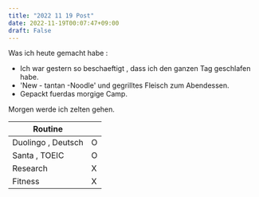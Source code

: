 ```yaml
---
title: "2022 11 19 Post"
date: 2022-11-19T00:07:47+09:00
draft: False
---
```

Was ich heute gemacht habe :
- Ich war gestern so beschaeftigt , dass ich den ganzen Tag geschlafen habe.
- 'New - tantan -Noodle' und gegrilltes Fleisch zum Abendessen.
- Gepackt fuerdas morgige Camp.

Morgen werde ich zelten gehen.

|  Routine  |    |
| ---- | ---- |
|  Duolingo , Deutsch  | O |
|  Santa , TOEIC | O |
| Research  | X |
| Fitness  | X |

